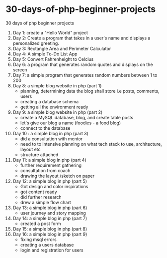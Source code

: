 # 30-days-of-php-beginner-projects
30 days of php beginner projects
1. Day 1: create a "Hello World" project
2. Day 2: Create a program that takes in a user's name and displays a personalized greeting.
3. Day 3: Rectangle Area and Perimeter Calculator
4. Day 4: A simple To-Do List App
5. Day 5: Convert Fahrenheight to Celcius
6. Day 6: a program that generates random quotes and displays on the screen
7. Day 7: a simple program that generates random numbers between 1 to 200
8. Day 8: a simple blog website in php (part 1)
   - planning, determining data the blog shall store i.e posts, comments, users
   - creating a database schema
   - getting all the environment ready
9. Day 9: a simple blog website in php (part 2)
    - create a MySQL database, blog, and create table posts
    - let's give our blog a name (foodies - a food blog)
    - connect to the database
10. Day 10 : a simple blog in php (part 3)
    - did a consultation with mentor
    - need to to intensive planning on what tech stack to use, architecture, layout etc
    - structure attached
11. Day 11: a simple blog in php (part 4)
    - further requirement gathering
    - consultation from coach
    - drawing the layout /sketch on paper
12. Day 12: a simple blog in php (part 5)
    - Got design and color inspirations
    - got content ready
    - did further research
    - drew a simple flow chart
13. Day 13: a simple blog in php (part 6)
    - user journey and story mapping
14. Day 14: a simple blog in php (part 7)
    - created a post form
15. Day 15: a simple blog in php (part 8)
16. Day 16: a simple blog in php (part 9)
    - fixing msql errors
    - creating a users database
    - login and registration for users